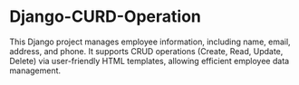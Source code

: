 # Django-CURD-Operation
This Django project manages employee information, including name, email, address, and phone. It supports CRUD operations (Create, Read, Update, Delete) via user-friendly HTML templates, allowing efficient employee data management.
